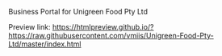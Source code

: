 Business Portal for Unigreen Food Pty Ltd

Preview link:
https://htmlpreview.github.io/?https://raw.githubusercontent.com/vmiis/Unigreen-Food-Pty-Ltd/master/index.html
